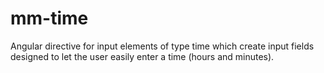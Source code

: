 # mm-time
Angular directive for input elements of type time which create input fields designed to let the user easily enter a time (hours and minutes).
